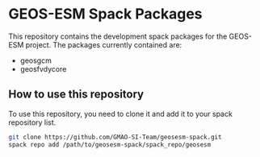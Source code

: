 # GEOS-ESM Spack Packages

This repository contains the development spack packages for the GEOS-ESM project. 
The packages currently contained are:

- geosgcm
- geosfvdycore

## How to use this repository

To use this repository, you need to clone it and add it to your spack repository list.
```bash
git clone https://github.com/GMAO-SI-Team/geosesm-spack.git
spack repo add /path/to/geosesm-spack/spack_repo/geosesm
```
